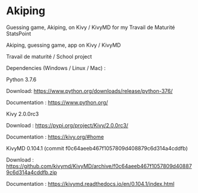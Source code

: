 # Akiping
Guessing game, Akiping, on Kivy / KivyMD for my Travail de Maturité
StatsPoint

Akiping, guessing game, app on Kivy / KivyMD

Travail de maturité / School project

Dependencies (Windows / Linux / Mac) :


Python 3.7.6

Download: https://www.python.org/downloads/release/python-376/

Documentation : https://www.python.org/


Kivy 2.0.0rc3

Download : https://pypi.org/project/Kivy/2.0.0rc3/

Documentation : https://kivy.org/#home


KivyMD 0.104.1 (commit f0c64aeeb467f1057809d408879c6d314a4cddfb)

Download : https://github.com/kivymd/KivyMD/archive/f0c64aeeb467f1057809d408879c6d314a4cddfb.zip

Documentation : https://kivymd.readthedocs.io/en/0.104.1/index.html
